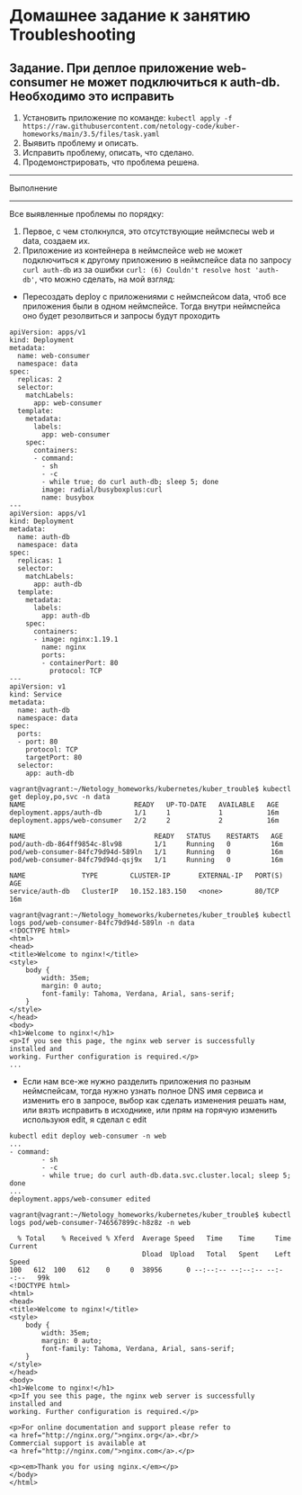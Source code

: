 # Домашнее задание к занятию Troubleshooting

## Задание. При деплое приложение web-consumer не может подключиться к auth-db. Необходимо это исправить
1. Установить приложение по команде:
```` kubectl apply -f https://raw.githubusercontent.com/netology-code/kuber-homeworks/main/3.5/files/task.yaml ````
2. Выявить проблему и описать.
3. Исправить проблему, описать, что сделано.
4. Продемонстрировать, что проблема решена.

***
Выполнение
***

Все выявленные проблемы по порядку:
1. Первое, с чем столкнулся, это отсутствующие неймспесы web и data, создаем их.
2. Приложение из контейнера в неймспейсе web не может подключиться к другому приложению в неймспейсе data по запросу ``curl auth-db`` из за ошибки ``curl: (6) Couldn't resolve host 'auth-db'``, что можно сделать, на мой взгляд:
  * Пересоздать deploy с приложениями с неймспейсом data, чтоб все приложения были в одном неймспейсе. Тогда внутри неймспейса оно будет резолвиться и запросы будут проходить
````
apiVersion: apps/v1
kind: Deployment
metadata:
  name: web-consumer
  namespace: data
spec:
  replicas: 2
  selector:
    matchLabels:
      app: web-consumer
  template:
    metadata:
      labels:
        app: web-consumer
    spec:
      containers:
      - command:
        - sh
        - -c
        - while true; do curl auth-db; sleep 5; done
        image: radial/busyboxplus:curl
        name: busybox
---
apiVersion: apps/v1
kind: Deployment
metadata:
  name: auth-db
  namespace: data
spec:
  replicas: 1
  selector:
    matchLabels:
      app: auth-db
  template:
    metadata:
      labels:
        app: auth-db
    spec:
      containers:
      - image: nginx:1.19.1
        name: nginx
        ports:
        - containerPort: 80
          protocol: TCP
---
apiVersion: v1
kind: Service
metadata:
  name: auth-db
  namespace: data
spec:
  ports:
  - port: 80
    protocol: TCP
    targetPort: 80
  selector:
    app: auth-db

vagrant@vagrant:~/Netology_homeworks/kubernetes/kuber_trouble$ kubectl get deploy,po,svc -n data
NAME                           READY   UP-TO-DATE   AVAILABLE   AGE
deployment.apps/auth-db        1/1     1            1           16m
deployment.apps/web-consumer   2/2     2            2           16m

NAME                                READY   STATUS    RESTARTS   AGE
pod/auth-db-864ff9854c-8lv98        1/1     Running   0          16m
pod/web-consumer-84fc79d94d-589ln   1/1     Running   0          16m
pod/web-consumer-84fc79d94d-qsj9x   1/1     Running   0          16m

NAME              TYPE        CLUSTER-IP       EXTERNAL-IP   PORT(S)   AGE
service/auth-db   ClusterIP   10.152.183.150   <none>        80/TCP    16m

vagrant@vagrant:~/Netology_homeworks/kubernetes/kuber_trouble$ kubectl logs pod/web-consumer-84fc79d94d-589ln -n data
<!DOCTYPE html>
<html>
<head>
<title>Welcome to nginx!</title>
<style>
    body {
        width: 35em;
        margin: 0 auto;
        font-family: Tahoma, Verdana, Arial, sans-serif;
    }
</style>
</head>
<body>
<h1>Welcome to nginx!</h1>
<p>If you see this page, the nginx web server is successfully installed and
working. Further configuration is required.</p>
...
````
  * Если нам все-же нужно разделить приложения по разным неймспейсам, тогда нужно узнать полное DNS имя сервиса и изменить его в запросе, выбор как сделать изменения решать нам, или вязть исправить в исходнике, или прям на горячую изменить используюя edit, я сделал с edit
````
kubectl edit deploy web-consumer -n web
...
- command:
        - sh
        - -c
        - while true; do curl auth-db.data.svc.cluster.local; sleep 5; done
...
deployment.apps/web-consumer edited

vagrant@vagrant:~/Netology_homeworks/kubernetes/kuber_trouble$ kubectl logs pod/web-consumer-746567899c-h8z8z -n web

  % Total    % Received % Xferd  Average Speed   Time    Time     Time  Current
                                 Dload  Upload   Total   Spent    Left  Speed
100   612  100   612    0     0  38956      0 --:--:-- --:--:-- --:--:--   99k
<!DOCTYPE html>
<html>
<head>
<title>Welcome to nginx!</title>
<style>
    body {
        width: 35em;
        margin: 0 auto;
        font-family: Tahoma, Verdana, Arial, sans-serif;
    }
</style>
</head>
<body>
<h1>Welcome to nginx!</h1>
<p>If you see this page, the nginx web server is successfully installed and
working. Further configuration is required.</p>

<p>For online documentation and support please refer to
<a href="http://nginx.org/">nginx.org</a>.<br/>
Commercial support is available at
<a href="http://nginx.com/">nginx.com</a>.</p>

<p><em>Thank you for using nginx.</em></p>
</body>
</html>
````
